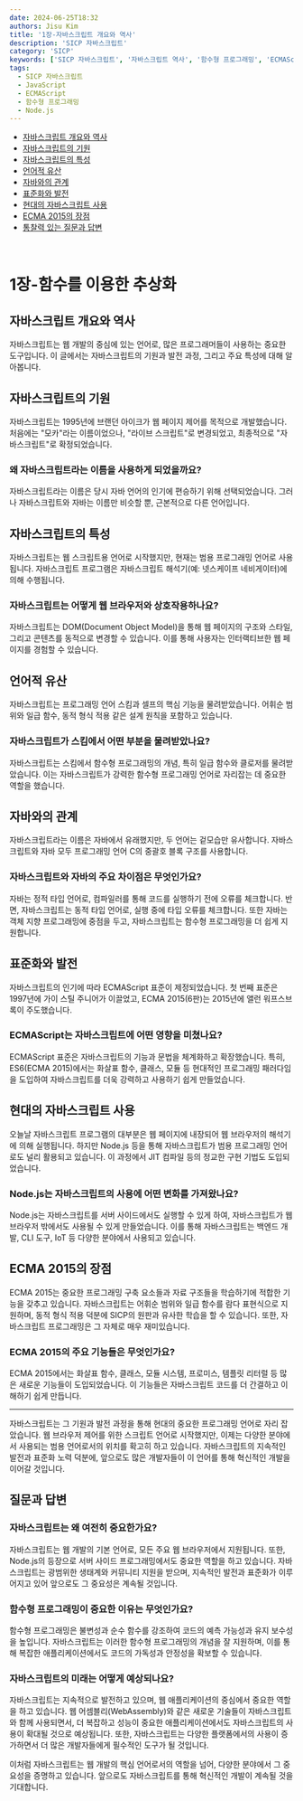 ```yaml
---
date: 2024-06-25T18:32
authors: Jisu Kim
title: '1장-자바스크립트 개요와 역사'
description: 'SICP 자바스크립트'
category: 'SICP'
keywords: ['SICP 자바스크립트', '자바스크립트 역사', '함수형 프로그래밍', 'ECMAScript', 'Node.js']
tags:
  - SICP 자바스크립트
  - JavaScript
  - ECMAScript
  - 함수형 프로그래밍
  - Node.js
---
```


- [자바스크립트 개요와 역사](#자바스크립트-개요와-역사)
- [자바스크립트의 기원](#자바스크립트의-기원)
- [자바스크립트의 특성](#자바스크립트의-특성)
- [언어적 유산](#언어적-유산)
- [자바와의 관계](#자바와의-관계)
- [표준화와 발전](#표준화와-발전)
- [현대의 자바스크립트 사용](#현대의-자바스크립트-사용)
- [ECMA 2015의 장점](#ecma-2015의-장점)
- [통찰력 있는 질문과 답변](#통찰력-있는-질문과-답변)

<!--truncate-->

<br />

# 1장-함수를 이용한 추상화

## 자바스크립트 개요와 역사

자바스크립트는 웹 개발의 중심에 있는 언어로, 많은 프로그래머들이 사용하는 중요한 도구입니다. 이 글에서는 자바스크립트의 기원과 발전 과정, 그리고 주요 특성에 대해 알아봅니다.

## 자바스크립트의 기원
자바스크립트는 1995년에 브랜던 아이크가 웹 페이지 제어를 목적으로 개발했습니다. 처음에는 "모카"라는 이름이었으나, "라이브 스크립트"로 변경되었고, 최종적으로 "자바스크립트"로 확정되었습니다.

### 왜 자바스크립트라는 이름을 사용하게 되었을까요?
자바스크립트라는 이름은 당시 자바 언어의 인기에 편승하기 위해 선택되었습니다. 그러나 자바스크립트와 자바는 이름만 비슷할 뿐, 근본적으로 다른 언어입니다.

## 자바스크립트의 특성
자바스크립트는 웹 스크립트용 언어로 시작했지만, 현재는 범용 프로그래밍 언어로 사용됩니다. 자바스크립트 프로그램은 자바스크립트 해석기(예: 넷스케이프 네비게이터)에 의해 수행됩니다.

### 자바스크립트는 어떻게 웹 브라우저와 상호작용하나요?
자바스크립트는 DOM(Document Object Model)을 통해 웹 페이지의 구조와 스타일, 그리고 콘텐츠를 동적으로 변경할 수 있습니다. 이를 통해 사용자는 인터랙티브한 웹 페이지를 경험할 수 있습니다.

## 언어적 유산
자바스크립트는 프로그래밍 언어 스킴과 셀프의 핵심 기능을 물려받았습니다. 어휘순 범위와 일급 함수, 동적 형식 적용 같은 설계 원칙을 포함하고 있습니다.

### 자바스크립트가 스킴에서 어떤 부분을 물려받았나요?
자바스크립트는 스킴에서 함수형 프로그래밍의 개념, 특히 일급 함수와 클로저를 물려받았습니다. 이는 자바스크립트가 강력한 함수형 프로그래밍 언어로 자리잡는 데 중요한 역할을 했습니다.

## 자바와의 관계
자바스크립트라는 이름은 자바에서 유래했지만, 두 언어는 겉모습만 유사합니다. 자바스크립트와 자바 모두 프로그래밍 언어 C의 중괄호 블록 구조를 사용합니다.

### 자바스크립트와 자바의 주요 차이점은 무엇인가요?
자바는 정적 타입 언어로, 컴파일러를 통해 코드를 실행하기 전에 오류를 체크합니다. 반면, 자바스크립트는 동적 타입 언어로, 실행 중에 타입 오류를 체크합니다. 또한 자바는 객체 지향 프로그래밍에 중점을 두고, 자바스크립트는 함수형 프로그래밍을 더 쉽게 지원합니다.

## 표준화와 발전
자바스크립트의 인기에 따라 ECMAScript 표준이 제정되었습니다. 첫 번째 표준은 1997년에 가이 스틸 주니어가 이끌었고, ECMA 2015(6판)는 2015년에 앨런 워프스브록이 주도했습니다.

### ECMAScript는 자바스크립트에 어떤 영향을 미쳤나요?
ECMAScript 표준은 자바스크립트의 기능과 문법을 체계화하고 확장했습니다. 특히, ES6(ECMA 2015)에서는 화살표 함수, 클래스, 모듈 등 현대적인 프로그래밍 패러다임을 도입하여 자바스크립트를 더욱 강력하고 사용하기 쉽게 만들었습니다.

## 현대의 자바스크립트 사용
오늘날 자바스크립트 프로그램의 대부분은 웹 페이지에 내장되어 웹 브라우저의 해석기에 의해 실행됩니다. 하지만 Node.js 등을 통해 자바스크립트가 범용 프로그래밍 언어로도 널리 활용되고 있습니다. 이 과정에서 JIT 컴파일 등의 정교한 구현 기법도 도입되었습니다.

### Node.js는 자바스크립트의 사용에 어떤 변화를 가져왔나요?
Node.js는 자바스크립트를 서버 사이드에서도 실행할 수 있게 하여, 자바스크립트가 웹 브라우저 밖에서도 사용될 수 있게 만들었습니다. 이를 통해 자바스크립트는 백엔드 개발, CLI 도구, IoT 등 다양한 분야에서 사용되고 있습니다.

## ECMA 2015의 장점
ECMA 2015는 중요한 프로그래밍 구축 요소들과 자료 구조들을 학습하기에 적합한 기능을 갖추고 있습니다. 자바스크립트는 어휘순 범위와 일급 함수를 람다 표현식으로 지원하며, 동적 형식 적용 덕분에 SICP의 원판과 유사한 학습을 할 수 있습니다. 또한, 자바스크립트 프로그래밍은 그 자체로 매우 재미있습니다.

### ECMA 2015의 주요 기능들은 무엇인가요?
ECMA 2015에서는 화살표 함수, 클래스, 모듈 시스템, 프로미스, 템플릿 리터럴 등 많은 새로운 기능들이 도입되었습니다. 이 기능들은 자바스크립트 코드를 더 간결하고 이해하기 쉽게 만듭니다.

---

자바스크립트는 그 기원과 발전 과정을 통해 현대의 중요한 프로그래밍 언어로 자리 잡았습니다. 웹 브라우저 제어를 위한 스크립트 언어로 시작했지만, 이제는 다양한 분야에서 사용되는 범용 언어로서의 위치를 확고히 하고 있습니다. 자바스크립트의 지속적인 발전과 표준화 노력 덕분에, 앞으로도 많은 개발자들이 이 언어를 통해 혁신적인 개발을 이어갈 것입니다.

## 질문과 답변

### 자바스크립트는 왜 여전히 중요한가요?
자바스크립트는 웹 개발의 기본 언어로, 모든 주요 웹 브라우저에서 지원됩니다. 또한, Node.js의 등장으로 서버 사이드 프로그래밍에서도 중요한 역할을 하고 있습니다. 자바스크립트는 광범위한 생태계와 커뮤니티 지원을 받으며, 지속적인 발전과 표준화가 이루어지고 있어 앞으로도 그 중요성은 계속될 것입니다.

### 함수형 프로그래밍이 중요한 이유는 무엇인가요?
함수형 프로그래밍은 불변성과 순수 함수를 강조하여 코드의 예측 가능성과 유지 보수성을 높입니다. 자바스크립트는 이러한 함수형 프로그래밍의 개념을 잘 지원하며, 이를 통해 복잡한 애플리케이션에서도 코드의 가독성과 안정성을 확보할 수 있습니다.

### 자바스크립트의 미래는 어떻게 예상되나요?
자바스크립트는 지속적으로 발전하고 있으며, 웹 애플리케이션의 중심에서 중요한 역할을 하고 있습니다. 웹 어셈블리(WebAssembly)와 같은 새로운 기술들이 자바스크립트와 함께 사용되면서, 더 복잡하고 성능이 중요한 애플리케이션에서도 자바스크립트의 사용이 확대될 것으로 예상됩니다. 또한, 자바스크립트는 다양한 플랫폼에서의 사용이 증가하면서 더 많은 개발자들에게 필수적인 도구가 될 것입니다.

이처럼 자바스크립트는 웹 개발의 핵심 언어로서의 역할을 넘어, 다양한 분야에서 그 중요성을 증명하고 있습니다. 앞으로도 자바스크립트를 통해 혁신적인 개발이 계속될 것을 기대합니다.
